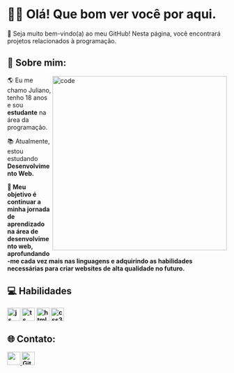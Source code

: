 <h1>👋🏻 Olá! Que bom ver você por aqui.</h1>
<p>🎉 Seja muito bem-vindo(a) ao meu GitHub! Nesta página, você encontrará projetos relacionados à programação.</p> 

<h2>👾 Sobre mim: </h2>
<img src="https://i.pinimg.com/originals/7d/07/a2/7d07a255678962d30d8717dcf5dbd266.gif" min-width="400px" max-width="400px" width="400px" align="right" alt="code">
<p align="left">🌎 Eu me chamo Juliano, tenho 18 anos e sou <strong>estudante</strong> na área da programação.</p>
<p align="left">📚 Atualmente, estou estudando <strong>Desenvolvimento Web.</p>
<p align="left">🚀 Meu objetivo é continuar a minha jornada de aprendizado na área de desenvolvimento web, aprofundando-me cada vez mais nas linguagens e adquirindo as habilidades necessárias para criar websites de alta qualidade no futuro.</p>

<h2>💻 Habilidades</h2>
<p>
<img align="center" alt="js" src="https://img.shields.io/badge/JavaScript-F7DF1E?style=for-the-badge&logo=javascript&logoColor=black" height=30/> 
<img align="center" alt="ts" src="https://img.shields.io/badge/TypeScript-007ACC?style=for-the-badge&logo=typescript&logoColor=white" height=30/> 
<img align="center" alt="html5" src="https://img.shields.io/badge/HTML5-E34F26?style=for-the-badge&logo=html5&logoColor=white" height=30/>
<img align="center" alt="css3" src="https://img.shields.io/badge/CSS3-1572B6?style=for-the-badge&logo=css3&logoColor=white" height=30/>
</p>

<h2>🌐 Contato: </h2>
<p>
<a href="https://discord.gg/ncZUjPgfuB"><img src="https://img.shields.io/badge/Discord-7289DA?style=for-the-badge&logo=discord&logoColor=white" target="_blank" height=30> </a>
<a href="https://github.com/zJuliano" target="_blank"><img alt="Github" src="https://img.shields.io/badge/GitHub-%2312100E.svg?&style=for-the-badge&logo=Github&logoColor=white" target="_blank" height=30 /></a>
</p>

